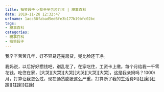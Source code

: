 ```yaml
---
title: 搞笑段子->我辛辛苦苦几年 | 糗事百科
date: 2019-11-28 12:32:47
urlname: 1acc88fabad5ed6fe3b177b19bfc02bc
tags: 
- 糗事百科
categories:
- 糗事百科
- 搞笑段子
---
```

我辛辛苦苦几年，好不容易还完房贷，兜比脸还干净。

我妈说，以后好好攒钱吧，别乱花了，在家吃住，工资卡上缴，每个月给我一千零花钱，吃住在家，[大哭][大哭][大哭][大哭][大哭][大哭]，这是我亲妈吗？1000/月，打算让我怎么过，现在通货膨胀这么严重，打算断了我的生活费吗[狂躁][狂躁][狂躁][狂躁]


